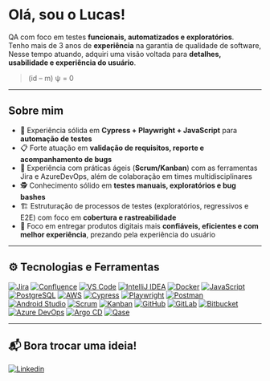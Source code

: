 # Olá, sou o Lucas!

QA com foco em testes **funcionais, automatizados e exploratórios**.  
Tenho mais de 3 anos de **experiência** na garantia de qualidade de software,  
Nesse tempo atuando, adquiri uma visão voltada para **detalhes, usabilidade e experiência do usuário**.

> (id – m) ψ = 0  

---

## Sobre mim  

- 🤖 Experiência sólida em **Cypress + Playwright + JavaScript** para **automação de testes**  
- 📋 Forte atuação em **validação de requisitos, reporte e acompanhamento de bugs**  
- 🔄 Experiência com práticas ágeis (**Scrum/Kanban**) com as ferramentas Jira e AzureDevOps, além de colaboração em times multidisciplinares  
- 🕵️ Conhecimento sólido em **testes manuais, exploratórios e bug bashes**  
- 🏗️ Estruturação de processos de testes (exploratórios, regressivos e E2E) com foco em **cobertura e rastreabilidade**  
- 🎯 Foco em entregar produtos digitais mais **confiáveis, eficientes e com melhor experiência**, prezando pela experiência do usuário  

---

## ⚙️ Tecnologias e Ferramentas  

[![Jira](https://img.shields.io/badge/Jira-0052CC?style=for-the-badge&logo=jira&logoColor=white)]()
[![Confluence](https://img.shields.io/badge/Confluence-172B4D?style=for-the-badge&logo=confluence&logoColor=white)]()
[![VS Code](https://img.shields.io/badge/VS%20Code-007ACC?style=for-the-badge&logo=visualstudiocode&logoColor=white)]()
[![IntelliJ IDEA](https://img.shields.io/badge/IntelliJ%20IDEA-000000?style=for-the-badge&logo=intellijidea&logoColor=white)]()
[![Docker](https://img.shields.io/badge/Docker-2496ED?style=for-the-badge&logo=docker&logoColor=white)]()
[![JavaScript](https://img.shields.io/badge/JavaScript-F7DF1E?style=for-the-badge&logo=javascript&logoColor=black)]()
[![PostgreSQL](https://img.shields.io/badge/PostgreSQL-4169E1?style=for-the-badge&logo=postgresql&logoColor=white)]()
[![AWS](https://img.shields.io/badge/AWS-FF9900?style=for-the-badge&logo=amazonaws&logoColor=white)]()
[![Cypress](https://img.shields.io/badge/Cypress-17202C?style=for-the-badge&logo=cypress&logoColor=white)]()
[![Playwright](https://img.shields.io/badge/Playwright-2EAD33?style=for-the-badge&logo=playwright&logoColor=white)]()
[![Postman](https://img.shields.io/badge/Postman-FF6C37?style=for-the-badge&logo=postman&logoColor=white)]()
[![Android Studio](https://img.shields.io/badge/Android%20Studio-3DDC84?style=for-the-badge&logo=androidstudio&logoColor=white)]()
[![Scrum](https://img.shields.io/badge/Scrum-6DB33F?style=for-the-badge&logo=azuredevops&logoColor=white)]()
[![Kanban](https://img.shields.io/badge/Kanban-0052CC?style=for-the-badge&logo=trello&logoColor=white)]()
[![GitHub](https://img.shields.io/badge/GitHub-181717?style=for-the-badge&logo=github&logoColor=white)]()
[![GitLab](https://img.shields.io/badge/GitLab-FC6D26?style=for-the-badge&logo=gitlab&logoColor=white)]()
[![Bitbucket](https://img.shields.io/badge/Bitbucket-0052CC?style=for-the-badge&logo=bitbucket&logoColor=white)]()
[![Azure DevOps](https://img.shields.io/badge/Azure%20DevOps-0078D7?style=for-the-badge&logo=azuredevops&logoColor=white)]()
[![Argo CD](https://img.shields.io/badge/Argo%20CD-FE4C00?style=for-the-badge&logo=argo&logoColor=white)]()
[![Qase](https://img.shields.io/badge/Qase-2A2A2A?style=for-the-badge&logo=qase&logoColor=white)]()

---

## 📬 Bora trocar uma ideia!  

[![Linkedin](https://img.shields.io/badge/-LinkedIn-0A66C2?style=for-the-badge&logo=linkedin&logoColor=white)](https://www.linkedin.com/in/lucascamargo-qa/)  
